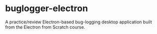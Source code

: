 # buglogger-electron
A practice/review Electron-based bug-logging desktop application built from the Electron from Scratch course.
